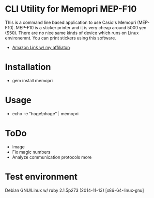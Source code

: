 # CLI Utility for Memopri MEP-F10

This is a command line based application to use Casio's Memopri (MEP-F10). MEP-F10 is a sticker printer and it is very cheap around 5000 yen ($50). There are no nice same kinds of device which runs on Linux environemnt. You can print stickers using this software.

* [Amazon Link w/ my affiliaton](http://www.amazon.co.jp/gp/product/B00B973384/ref=as_li_ss_tl?ie=UTF8&camp=247&creative=7399&creativeASIN=B00B973384&linkCode=as2&tag=mixallowblogd-22)


# Installation

* gem install memopri

# Usage

* echo -e "hoge\nhoge" | memopri

# ToDo

* Image
* Fix magic numbers
* Analyze communication protocols more

# Test environment

Debian GNU/Linux w/ ruby 2.1.5p273 (2014-11-13) [x86-64-linux-gnu]
